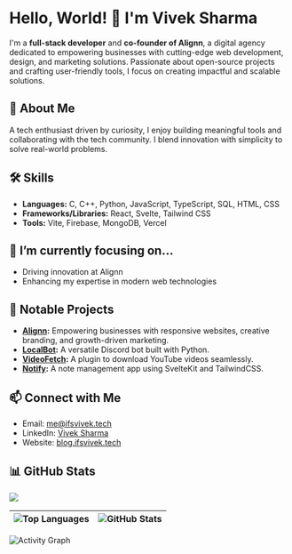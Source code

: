 # Hello, World! 👋 I'm Vivek Sharma  

I'm a **full-stack developer** and **co-founder of Alignn**, a digital agency dedicated to empowering businesses with cutting-edge web development, design, and marketing solutions. Passionate about open-source projects and crafting user-friendly tools, I focus on creating impactful and scalable solutions.  

## 🚀 About Me  
A tech enthusiast driven by curiosity, I enjoy building meaningful tools and collaborating with the tech community. I blend innovation with simplicity to solve real-world problems.  

## 🛠 Skills  
- **Languages:** C, C++, Python, JavaScript, TypeScript, SQL, HTML, CSS  
- **Frameworks/Libraries:** React, Svelte, Tailwind CSS  
- **Tools:** Vite, Firebase, MongoDB, Vercel 

## 🎯 I’m currently focusing on...  
- Driving innovation at Alignn  
- Enhancing my expertise in modern web technologies  

## 💼 Notable Projects  
- **[Alignn](https://alignn.vercel.app):** Empowering businesses with responsive websites, creative branding, and growth-driven marketing.  
- **[LocalBot](https://github.com/ifsvivek/LocalBot):** A versatile Discord bot built with Python.  
- **[VideoFetch](https://github.com/ifsvivek/VideoFetch):** A plugin to download YouTube videos seamlessly.  
- **[Notify](https://github.com/ifsvivek/Notify):** A note management app using SvelteKit and TailwindCSS.  


## 📫 Connect with Me  
- Email: [me@ifsvivek.tech](mailto:me@ifsvivek.tech)  
- LinkedIn: [Vivek Sharma](https://www.linkedin.com/in/ifsvivek/)  
- Website: [blog.ifsvivek.tech](https://blog.ifsvivek.tech)  

## 📊 GitHub Stats  
![](https://ifsvivek.github.io/snake/github-contribution-grid-snake-dark.svg#gh-dark-mode-only)

| ![Top Languages](https://github-readme-stats.vercel.app/api/top-langs?username=ifsvivek&theme=github_dark_dimmed&layout=compact) | ![GitHub Stats](https://github-readme-stats.vercel.app/api?username=ifsvivek&theme=github_dark_dimmed) |  
|:-----------------------------------------------------------------------------------------------------------------------------:|:----------------------------------------------------------------------------------------------------:|  

![Activity Graph](https://github-readme-activity-graph.vercel.app/graph?username=ifsvivek&theme=react-dark&area=true&order=5)

